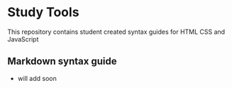 # Study Tools
This repository contains student created syntax guides for HTML CSS and JavaScript

## Markdown syntax guide
- will add soon

